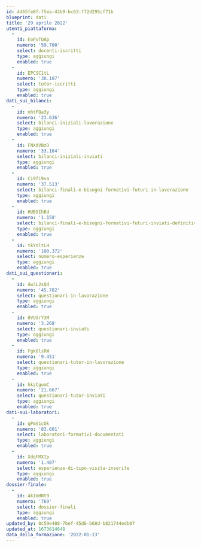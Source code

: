```yaml
---
id: 4d65fe8f-f5ea-43b9-bc63-f72d295cf71b
blueprint: dati
title: '29 aprile 2022'
utenti_piattaforma:
  -
    id: EoPvTQAp
    numero: '59.700'
    select: docenti-iscritti
    type: aggiungi
    enabled: true
  -
    id: EPCSC1tL
    numero: '38.187'
    select: tutor-iscritti
    type: aggiungi
    enabled: true
dati_sui_bilanci:
  -
    id: nhtFQa3y
    numero: '23.636'
    select: bilanci-iniziali-lavorazione
    type: aggiungi
    enabled: true
  -
    id: FNXdVNzD
    numero: '33.164'
    select: bilanci-iniziali-inviati
    type: aggiungi
    enabled: true
  -
    id: Ci9fi9va
    numero: '37.513'
    select: bilanci-finali-e-bisogni-formativi-futuri-in-lavorazione
    type: aggiungi
    enabled: true
  -
    id: HUB5IhBd
    numero: '1.158'
    select: bilanci-finali-e-bisogni-formativi-futuri-inviati-definitivamente
    type: aggiungi
    enabled: true
  -
    id: tkYYltLH
    numero: '100.372'
    select: numero-esperienze
    type: aggiungi
    enabled: true
dati_sui_questionari:
  -
    id: dw3L2sQd
    numero: '45.782'
    select: questionari-in-lavorazione
    type: aggiungi
    enabled: true
  -
    id: 0VUGrY3M
    numero: '3.268'
    select: questionari-inviati
    type: aggiungi
    enabled: true
  -
    id: Fgk6lsRW
    numero: '9.451'
    select: questionari-tutor-in-lavorazione
    type: aggiungi
    enabled: true
  -
    id: hkzCgumC
    numero: '21.667'
    select: questionari-tutor-inviati
    type: aggiungi
    enabled: true
dati-sui-laboratori:
  -
    id: qPmS1cOk
    numero: '83.601'
    select: laboratori-formativi-documentati
    type: aggiungi
    enabled: true
  -
    id: XdqFMXIp
    numero: '1.487'
    select: esperienze-di-tipo-visita-inserite
    type: aggiungi
    enabled: true
dossier-finale:
  -
    id: 4kImHNt9
    numero: '769'
    select: dossier-finali
    type: aggiungi
    enabled: true
updated_by: 0c59e488-7bef-45d6-b68d-b821744edb07
updated_at: 1673614648
data_della_formazione: '2022-01-13'
---
```

